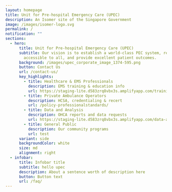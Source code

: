 ```yaml
---
layout: homepage
title: Unit for Pre-hospital Emergency Care (UPEC)
description: An Isomer site of the Singapore Government
image: /images/isomer-logo.svg
permalink: /
notification: ""
sections:
  - hero:
      title: Unit for Pre-hospital Emergency Care (UPEC)
      subtitle: Our vision is to establish a world-class PEC system, readily
        accessible to all, and provide excellent patient outcomes.
      background: /images/upec_corporate_image_1374-595.png
      button: Contact Us
      url: /contact-us/
      key_highlights:
        - title: Healthcare & EMS Professionals
          description: EMS training & education info
          url: https://staging-lite.d583zrq8vbx3s.amplifyapp.com/training-and-education/
        - title: Private Ambulance Operators
          description: HCSA, credentialing & recert
          url: /policy-professionalstandards/
        - title: Data and Analysis
          description: OHCA reports and data requests
          url: https://staging-lite.d583zrq8vbx3s.amplifyapp.com/data-and-analysis/
        - title: General Public
          description: Our community programs
          url: test
      variant: side
      backgroundColor: white
      size: md
      alignment: right
  - infobar:
      title: Infobar title
      subtitle: hello upec
      description: About a sentence worth of description here
      button: Button text
      url: /faq/
---
```

